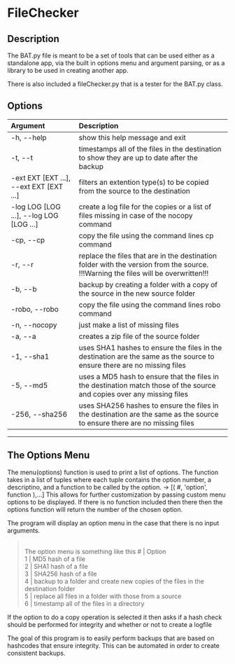 # FileChecker
## Description

The BAT.py file is meant to be a set of tools that can be used either as a standalone app, via the built in options menu and argument parsing, or as a library to be used in creating another app. 

There is also included a fileChecker.py that is a tester for the BAT.py class.

## Options

|           Argument     |          Description |
| :------------------- | :-------------------- |
| -h, --help            | show this help message and exit |
| -t, --t               | timestamps all of the files in the destination to show they are up to date after the backup |
| -ext EXT [EXT ...], --ext EXT [EXT ...] | filters an extention type(s) to be copied from the source to the destination |
| -log LOG [LOG ...], --log LOG [LOG ...] | create a log file for the copies or a list of files missing in case of the nocopy command |
| -cp, --cp             | copy the file using the command lines cp command |
| -r, --r               | replace the files that are in the destination folder with the version from the source. !!!Warning the files will be overwritten!!! |
| -b, --b               | backup by creating a folder with a copy of the source in the new source folder |
| -robo, --robo         | copy the file using the command lines robo command |
| -n, --nocopy          | just make a list of missing files |
| -a, --a               | creates a zip file of the source folder |
| -1, --sha1            | uses SHA1 hashes to ensure the files in the destination are the same as the source to ensure there are no missing files |
| -5, --md5             | uses a MD5 hash to ensure that the files in the destination match those of the source and copies over any missing files |
| -256, --sha256        | uses SHA256 hashes to ensure the files in the destination are the same as the source to ensure there are no missing files |

---

## The Options Menu

The menu(options) function is used to print a list of options. The function takes in a list of tuples where each tuple contains the option number, a descriptino, and a function to be called by the option. -> [( #, 'option', function ),...] This allows for further customization by passing custom menu options to be displayed. If there is no function included then there then the options function will return the number of the chosen option.

The program will display an option menu in the case that there is no input arguments. 

><br>The option menu is something like this
\# | Option
<br>1 | MD5 hash of a file
<br>2 | SHA1 hash of a file
<br>3 | SHA256 hash of a file
<br>4 | backup to a folder and create new copies of the files in the destination folder
<br>5 | replace all files in a folder with those from a source
<br>6 | timestamp all of the files in a directory

 
If the option to do a copy operation is selected it then asks if a hash check should be performed for integrity and whether or not to create a logfile

The goal of this program is to easily perform backups that are based on hashcodes that ensure integrity. This can be automated in order to create consistent backups.

